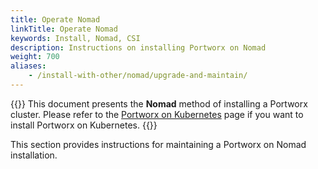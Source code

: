 ```yaml
---
title: Operate Nomad
linkTitle: Operate Nomad 
keywords: Install, Nomad, CSI
description: Instructions on installing Portworx on Nomad
weight: 700
aliases:
    - /install-with-other/nomad/upgrade-and-maintain/
---
```

{{<info>}}
This document presents the **Nomad** method of installing a Portworx cluster. Please refer to the [Portworx on Kubernetes](/operations/operate-kubernetes/) page if you want to install Portworx on Kubernetes.
{{</info>}}

This section provides instructions for maintaining a Portworx on Nomad installation.
